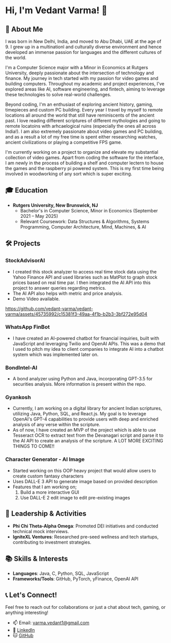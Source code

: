 # Hi, I'm Vedant Varma! 👋

## 🌟 About Me

I was born in New Delhi, India, and moved to Abu Dhabi, UAE at the age of 9. I grew up in a multinationl and culturally diverse environment and hence developed an immense passion for languages and the different cultures of the world. 

I'm a Computer Science major with a Minor in Economics at Rutgers University, deeply passionate about the intersection of technology and finance. My journey in tech started with my passion for video games and building computers. Throughout my academic and project experiences, I've explored areas like AI, software engineering, and fintech, aiming to leverage these technologies to solve real-world challenges. 

Beyond coding, I'm an enthusiast of exploring ancient history, gaming, timepieces and custom PC building. Every year I travel by myself to remote locations all around the world that still have reminiscents of the ancient past. I love reading different scriptures of different mythologies and going to remote locatoins with arhcaelogical ruins (especially the ones all across India!). I am also extremely passionate about video games and PC building, and as a result a lot of my free time is spent either researching watches, ancient civilizations or playing a competitive FPS game.

I'm currently working on a project to organize and elevate my substantial collection of video games. Apart from coding the software for the interface, I am newly in the process of building a shelf and computer lectern to house the games and the raspberry pi powered system. This is my first time being involved in woodworking of any sort which is super exciting.
## 🎓 Education

- **Rutgers University, New Brunswick, NJ**
  - Bachelor's in Computer Science, Minor in Economics (September 2021 – May 2025)
  - Relevant Coursework: Data Structures & Algorithms, Systems Programming, Computer Architecture, Mind, Machines, & AI

## 🛠 Projects

### StockAdvisorAI
- I created this stock analyzer to access real time stock data using the Yahoo Finance API and used libraries such as MatPlot to graph stock prices based on real time par. I then integrated the AI API into this project to answer queries regarding metrics.
- The AI API also helps with metric and price analysis.
- Demo Video available.
  

https://github.com/vedant-varma/vedant-varma/assets/45735992/c15381f3-49aa-4f1b-b2b3-3bf272e95d04



### WhatsApp FinBot
- I have created an AI-powered chatbot for financial inquiries, built with JavaScript and leveraging Twilio and OpenAI APIs. This was a demo that I used to pitch my idea to client companies to integrate AI into a chatbot system which was implemented later on.

### BondIntel-AI
- A bond analyzer using Python and Java, incorporating GPT-3.5 for securities analysis. More information is present within the repo.

### Gyankosh
- Currently, I am working on a digital library for ancient Indian scriptures, utilizing Java, Python, SQL, and React.js. My goal is to leverage OpenAI's GPT-4 capabilities to provide users with deep and enriched analysis of any verse within the scripture.
- As of now, I have created an MVP of the project which is able to use Tesseract OCR to extract text from the Devanagari script and parse it to the AI API to create an analysis of the scripture. A LOT MORE EXCITING THINGS TO COME!!

### Character Generator - AI Image
- Started working on this OOP heavy project that would allow users to create custom fantasy characters
- Uses DALL-E 3 API to generate image based on provided description
- Features that I am working on;
  1. Build a more interactive GUI
  2. Use DALL-E 2 edit image to edit pre-existing images

## 🌟 Leadership & Activities

- **Phi Chi Theta-Alpha Omega**: Promoted DEI initiatives and conducted technical mock interviews.
- **IgniteXL Ventures**: Researched pre-seed wellness and tech startups, contributing to investment strategies.

## 📚 Skills & Interests

- **Languages**: Java, C, Python, SQL, JavaScript
- **Frameworks/Tools**: GitHub, PyTorch, yFinance, OpenAI API

## 📞 Let's Connect!

Feel free to reach out for collaborations or just a chat about tech, gaming, or anything interesting!

- 📫 Email: [varma.vedant1@gmail.com](mailto:varma.vedant1@gmail.com)
- 💼 [LinkedIn](www.linkedin.com/in/vedant-varma1)
- 🐱 [GitHub](github.com/vedant-varma)


